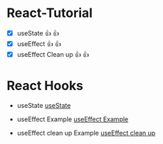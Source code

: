 # React-Tutorial
- [x] useState :thumbsup: :+1:
- [x] useEffect :thumbsup: :+1:
- [x] useEffect Clean up :thumbsup: :+1:
 
# React Hooks

- useState
[ useState ](https://codesandbox.io/s/usestate-example-65znx)

- useEffect Example
[useEffect Example](https://codesandbox.io/s/useeffect-2dgjq)

- useEffect clean up Example
[useEffect clean up ](https://codesandbox.io/s/useeffect-clean-up-tx629)

